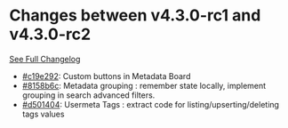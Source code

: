 # Changes between v4.3.0-rc1 and v4.3.0-rc2

[See Full Changelog](https://github.com/pydio/cells/compare/v4.3.0-rc1...v4.3.0-rc2)

- [#c19e292](https://github.com/pydio/cells/commit/c19e29236ab51315e28e7867da5bb855a40286cb): Custom buttons in Metadata Board
- [#8158b6c](https://github.com/pydio/cells/commit/8158b6c03808cbf0fe2edee0202f64f79b7cfb8e): Metadata grouping : remember state locally, implement grouping in search advanced filters.
- [#d501404](https://github.com/pydio/cells/commit/d50140445634592a7d2c289d976ddca006626ae2): Usermeta Tags : extract code for listing/upserting/deleting tags values
